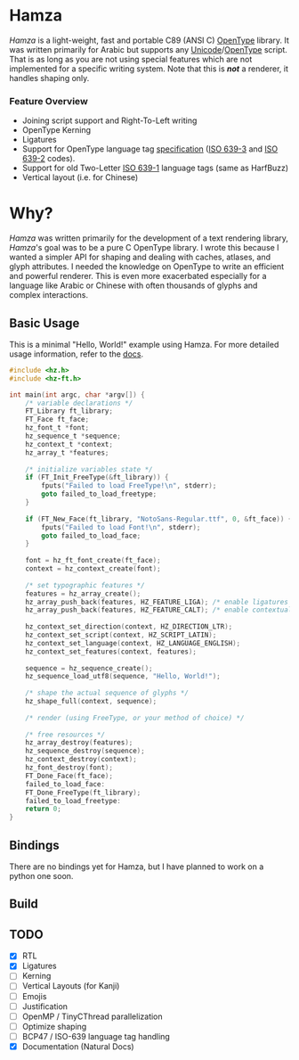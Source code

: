 # Hamza
_Hamza_ is a light-weight, fast and portable C89 (ANSI C) [OpenType](https://docs.microsoft.com/en-us/typography/opentype/spec) library.
It was written primarily for Arabic but supports any [Unicode](https://unicode-table.com)/[OpenType](https://docs.microsoft.com/en-us/typography/opentype/spec) script. That is as long as you are not using special features which are not implemented for a specific writing system. Note that this is _**not**_ a renderer, it handles shaping only.

### Feature Overview
- Joining script support and Right-To-Left writing
- OpenType Kerning
- Ligatures
- Support for OpenType language tag [specification](https://docs.microsoft.com/en-us/typography/opentype/spec/languagetags) ([ISO 639-3](https://iso639-3.sil.org/) and [ISO 639-2](https://www.loc.gov/standards/iso639-2/php/code_list.php) codes).
- Support for old Two-Letter [ISO 639-1](https://id.loc.gov/vocabulary/iso639-1.html) language tags (same as HarfBuzz)
- Vertical layout (i.e. for Chinese)

# Why?
_Hamza_ was written primarily for the development of a text rendering library, _Hamza_'s goal was to be a pure C OpenType library. I wrote this because I wanted a simpler API for shaping and dealing with caches, atlases, and glyph attributes. I needed the knowledge on OpenType to write an efficient and powerful renderer. This is even more exacerbated especially for a language like Arabic or Chinese with often thousands of glyphs and complex interactions.


## Basic Usage
This is a minimal "Hello, World!" example using Hamza. For more detailed usage information, refer to the [docs](https://saidwho12.github.io/hamza/).
```c
#include <hz.h>
#include <hz-ft.h>

int main(int argc, char *argv[]) {
    /* variable declarations */
    FT_Library ft_library;
    FT_Face ft_face;
    hz_font_t *font;
    hz_sequence_t *sequence;
    hz_context_t *context;
    hz_array_t *features;
    
    /* initialize variables state */
    if (FT_Init_FreeType(&ft_library)) {
        fputs("Failed to load FreeType!\n", stderr);
        goto failed_to_load_freetype;
    }
    
    if (FT_New_Face(ft_library, "NotoSans-Regular.ttf", 0, &ft_face)) {
        fputs("Failed to load Font!\n", stderr);
        goto failed_to_load_face;
    }
    
    font = hz_ft_font_create(ft_face);
    context = hz_context_create(font);
    
    /* set typographic features */
    features = hz_array_create();
    hz_array_push_back(features, HZ_FEATURE_LIGA); /* enable ligatures */
    hz_array_push_back(features, HZ_FEATURE_CALT); /* enable contextual alternates */
    
    hz_context_set_direction(context, HZ_DIRECTION_LTR);
    hz_context_set_script(context, HZ_SCRIPT_LATIN);
    hz_context_set_language(context, HZ_LANGUAGE_ENGLISH);
    hz_context_set_features(context, features);
    
    sequence = hz_sequence_create();
    hz_sequence_load_utf8(sequence, "Hello, World!");
    
    /* shape the actual sequence of glyphs */
    hz_shape_full(context, sequence);
    
    /* render (using FreeType, or your method of choice) */
    
    /* free resources */
    hz_array_destroy(features);
    hz_sequence_destroy(sequence);
    hz_context_destroy(context);
    hz_font_destroy(font);
    FT_Done_Face(ft_face);
    failed_to_load_face:
    FT_Done_FreeType(ft_library);
    failed_to_load_freetype:
    return 0;
}


```

## Bindings
There are no bindings yet for Hamza, but I have planned to work on a python one soon.

## Build


## TODO
- [x] RTL
- [x] Ligatures
- [ ] Kerning
- [ ] Vertical Layouts (for Kanji)
- [ ] Emojis
- [ ] Justification
- [ ] OpenMP / TinyCThread parallelization
- [ ] Optimize shaping
- [ ] BCP47 / ISO-639 language tag handling
- [x] Documentation (Natural Docs)
